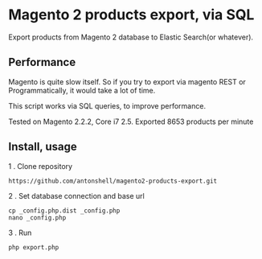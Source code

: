 # Magento 2 products export, via SQL

Export products from Magento 2 database to Elastic Search(or whatever).

## Performance

Magento is quite slow itself. So if you try to export via magento REST or Programmatically, it would take a lot of time.

This script works via SQL queries, to improve performance. 

Tested on Magento 2.2.2, Core i7 2.5.
Exported 8653 products per minute

## Install, usage

1 . Clone repository

```
https://github.com/antonshell/magento2-products-export.git
```

2 . Set database connection and base url

```
cp _config.php.dist _config.php
nano _config.php
```

3 . Run

```
php export.php
```